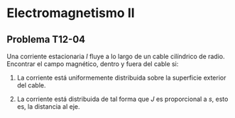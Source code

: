 # Electromagnetismo II
## Problema T12-04

Una corriente estacionaria $`I`$ fluye a lo largo de un cable cilíndrico de
radio. Encontrar el campo magnético, dentro y fuera del cable si:

1. La corriente está uniformemente distribuida sobre la superficie exterior
del cable.

2. La corriente está distribuida de tal forma que $`J`$ es proporcional a
$`s`$, esto es, la distancia al eje.
